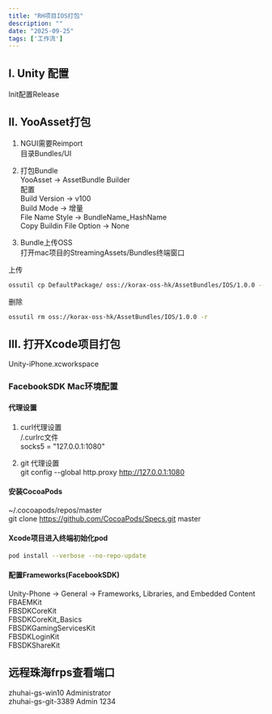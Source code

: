 ```yaml
---
title: "RH项目IOS打包"
description: ""
date: "2025-09-25"
tags: ['工作流']
---
```


## Ⅰ. Unity 配置
Init配置Release

## Ⅱ. YooAsset打包  

1. NGUI需要Reimport  
目录Bundles/UI  

2. 打包Bundle  
YooAsset -> AssetBundle Builder  
配置  
Build Version   ->   v100  
Build Mode  ->  增量  
File Name Style -> BundleName_HashName  
Copy Buildin File Option -> None  

3. Bundle上传OSS  
打开mac项目的StreamingAssets/Bundles终端窗口

上传  
~~~sh
ossutil cp DefaultPackage/ oss://korax-oss-hk/AssetBundles/IOS/1.0.0 --exclude "*.meta" -r -u
~~~
删除  
~~~sh
ossutil rm oss://korax-oss-hk/AssetBundles/IOS/1.0.0 -r
~~~

## Ⅲ. 打开Xcode项目打包  

Unity-iPhone.xcworkspace  

### FacebookSDK Mac环境配置  

#### 代理设置  

1. curl代理设置  
/.curlrc文件  
socks5 = "127.0.0.1:1080"  

2. git 代理设置  
git config --global http.proxy http://127.0.0.1:1080  

#### 安装CocoaPods  

~/.cocoapods/repos/master  
git clone https://github.com/CocoaPods/Specs.git master  

#### Xcode项目进入终端初始化pod  
~~~sh
pod install --verbose --no-repo-update  
~~~
#### 配置Frameworks(FacebookSDK)  

Unity-Phone → General → Frameworks, Libraries, and Embedded Content  
FBAEMKit  
FBSDKCoreKit  
FBSDKCoreKit_Basics  
FBSDKGamingServicesKit  
FBSDKLoginKit  
FBSDKShareKit  


## 远程珠海frps查看端口
zhuhai-gs-win10  Administrator  
zhuhai-gs-git-3389  Admin 1234
